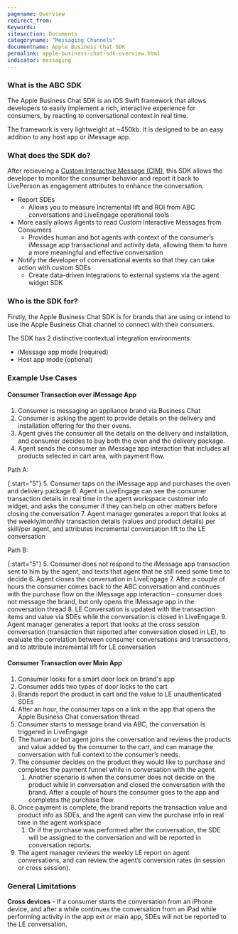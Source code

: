 ```yaml
---
pagename: Overview
redirect_from:
Keywords:
sitesection: Documents
categoryname: "Messaging Channels"
documentname: Apple Business Chat SDK
permalink: apple-business-chat-sdk-overview.html
indicator: messaging
---
```


### What is the ABC SDK

The Apple Business Chat SDK is an iOS Swift framework that allows developers to easily implement a rich, interactive experience for consumers, by reacting to conversational context in real time.

The framework is very lightweight at ~450kb. It is designed to be an easy addition to any host app or iMessage app.


### What does the SDK do?

After recieveing a [Custom Interactive Message (CIM)](apple-business-chat-templates-custom-interactive-message-template.html), this SDK allows the developer to monitor the consumer behavior and report it back to LivePerson as engagement attributes to enhance the conversation.

- Report SDEs
  - Allows you to measure incremental lift and ROI from ABC conversations and LiveEngage operational tools
- More easily allows Agents to read Custom Interactive Messages from Consumers
  - Provides human and bot agents with context of the consumer’s iMessage app transactional and activity data, allowing them to have a more meaningful and effective conversation
- Notify the developer of conversational events so that they can take action with custom SDEs
  - Create data-driven integrations to external systems via the agent widget SDK

### Who is the SDK for?

Firstly, the Apple Business Chat SDK is for brands that are using or intend to use the Apple Business Chat channel to connect with their consumers.

The SDK has 2 distinctive contextual integration environments:
  - iMessage app mode (required)
  - Host app mode (optional)


### Example Use Cases

#### Consumer Transaction over iMessage App

1. Consumer is messaging an appliance brand via Business Chat 
2. Consumer is asking the agent to provide details on the delivery and installation offering for the their ovens.
3. Agent gives the consumer all the details on the delivery and installation, and consumer decides to buy both the oven and the delivery package. 
4. Agent sends the consumer an iMessage app interaction that includes all products selected in cart area, with payment flow.

Path A:

{:start="5"}
5. Consumer taps on the iMessage app and purchases the oven and delivery package 
6. Agent in LiveEngage can see the consumer transaction details in real time in the agent workspace customer info widget, and asks the consumer if they can help on other matters before closing the conversation 
7. Agent manager generates a report that looks at the weekly/monthly transaction details (values and product details) per skill/per agent, and attributes incremental conversation lift to the LE conversation 

Path B:

{:start="5"}
5. Consumer does not respond to the iMessage app transaction sent to him by the agent, and texts that agent that he still need some time to decide
6. Agent closes the conversation in LiveEngage 
7. After a couple of hours the consumer comes back to the ABC conversation and continues with the purchase flow on the iMessage app interaction - consumer does not message the brand, but only opens the iMessage app in the conversation thread 
8. LE Conversation is updated with the transaction items and value via SDEs while the conversation is closed in LiveEngage 
9. Agent manager generates a report that looks at the cross session conversation (transaction that reported after conversation closed in LE), to evaluate the correlation between consumer conversations and transactions, and to attribute incremental lift for LE conversation 

#### Consumer Transaction over Main App

1. Consumer looks for a smart door lock on brand's app
2. Consumer adds two types of door locks to the cart 
3. Brands report the product in cart and the value to LE unauthenticated SDEs
4. After an hour, the consumer taps on a link in the app that opens the Apple Business Chat conversation thread 
5. Consumer starts to message brand via ABC, the conversation is triggered in LiveEngage 
6. The human or bot agent joins the conversation and reviews the products and value added by the consumer to the cart, and can manage the conversation with full context to the consumer’s needs. 
7. The consumer decides on the product they would like to purchase and completes the payment funnel while in conversation with the agent.
    1. Another scenario is when the consumer does not decide on the product while in conversation and closed the conversation with the brand. After a couple of hours the consumer goes to the app and completes the purchase flow. 
8. Once payment is complete, the brand reports the transaction value and product info as SDEs, and the agent can view the purchase info in real time in the agent workspace 
    1. Or if the purchase was performed after the conversation, the SDE will be assigned to the conversation and will be reported in conversation reports. 
9. The agent manager reviews the weekly LE report on agent conversations, and can review the agent’s conversion rates (in session or cross session). 


### General Limitations

**Cross devices** - If a consumer starts the conversation from an iPhone device, and after a while continues the conversation from an iPad while performing activity in the app ext or main app, SDEs will not be reported to the LE conversation.

